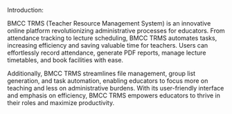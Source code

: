 Introduction:

BMCC TRMS (Teacher Resource Management System) is an innovative
online platform revolutionizing administrative processes for educators. From
attendance tracking to lecture scheduling, BMCC TRMS automates tasks,
increasing efficiency and saving valuable time for teachers. Users can
effortlessly record attendance, generate PDF reports, manage lecture
timetables, and book facilities with ease.


Additionally, BMCC TRMS streamlines file management, group list generation,
and task automation, enabling educators to focus more on teaching and less
on administrative burdens. With its user-friendly interface and emphasis on
efficiency, BMCC TRMS empowers educators to thrive in their roles and
maximize productivity.
